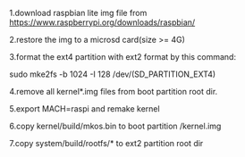 1.download raspbian lite img file from https://www.raspberrypi.org/downloads/raspbian/

2.restore the img to a microsd card(size >= 4G)

3.format the ext4 partition with ext2 format by this command:

sudo mke2fs -b 1024 -I 128 /dev/(SD_PARTITION_EXT4)

4.remove all kernel*.img files from boot partition root dir.

5.export MACH=raspi and remake kernel

6.copy kernel/build/mkos.bin to boot partition /kernel.img

7.copy system/build/rootfs/* to ext2 partition root dir